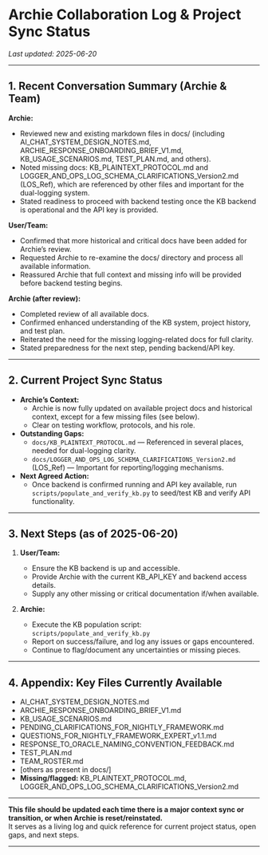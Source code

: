 # Archie Collaboration Log & Project Sync Status
_Last updated: 2025-06-20_

---

## 1. Recent Conversation Summary (Archie & Team)

**Archie:**  
- Reviewed new and existing markdown files in docs/ (including AI_CHAT_SYSTEM_DESIGN_NOTES.md, ARCHIE_RESPONSE_ONBOARDING_BRIEF_V1.md, KB_USAGE_SCENARIOS.md, TEST_PLAN.md, and others).
- Noted missing docs: KB_PLAINTEXT_PROTOCOL.md and LOGGER_AND_OPS_LOG_SCHEMA_CLARIFICATIONS_Version2.md (LOS_Ref), which are referenced by other files and important for the dual-logging system.
- Stated readiness to proceed with backend testing once the KB backend is operational and the API key is provided.

**User/Team:**  
- Confirmed that more historical and critical docs have been added for Archie’s review.
- Requested Archie to re-examine the docs/ directory and process all available information.
- Reassured Archie that full context and missing info will be provided before backend testing begins.

**Archie (after review):**  
- Completed review of all available docs.
- Confirmed enhanced understanding of the KB system, project history, and test plan.
- Reiterated the need for the missing logging-related docs for full clarity.
- Stated preparedness for the next step, pending backend/API key.

---

## 2. Current Project Sync Status

- **Archie’s Context:**  
    - Archie is now fully updated on available project docs and historical context, except for a few missing files (see below).
    - Clear on testing workflow, protocols, and his role.
- **Outstanding Gaps:**  
    - `docs/KB_PLAINTEXT_PROTOCOL.md` — Referenced in several places, needed for dual-logging clarity.
    - `docs/LOGGER_AND_OPS_LOG_SCHEMA_CLARIFICATIONS_Version2.md` (LOS_Ref) — Important for reporting/logging mechanisms.
- **Next Agreed Action:**  
    - Once backend is confirmed running and API key available, run `scripts/populate_and_verify_kb.py` to seed/test KB and verify API functionality.

---

## 3. Next Steps (as of 2025-06-20)

1. **User/Team:**  
    - Ensure the KB backend is up and accessible.
    - Provide Archie with the current KB_API_KEY and backend access details.
    - Supply any other missing or critical documentation if/when available.

2. **Archie:**  
    - Execute the KB population script: `scripts/populate_and_verify_kb.py`
    - Report on success/failure, and log any issues or gaps encountered.
    - Continue to flag/document any uncertainties or missing pieces.

---

## 4. Appendix: Key Files Currently Available
- AI_CHAT_SYSTEM_DESIGN_NOTES.md
- ARCHIE_RESPONSE_ONBOARDING_BRIEF_V1.md
- KB_USAGE_SCENARIOS.md
- PENDING_CLARIFICATIONS_FOR_NIGHTLY_FRAMEWORK.md
- QUESTIONS_FOR_NIGHTLY_FRAMEWORK_EXPERT_v1.1.md
- RESPONSE_TO_ORACLE_NAMING_CONVENTION_FEEDBACK.md
- TEST_PLAN.md
- TEAM_ROSTER.md
- [others as present in docs/]
- **Missing/flagged:** KB_PLAINTEXT_PROTOCOL.md, LOGGER_AND_OPS_LOG_SCHEMA_CLARIFICATIONS_Version2.md

---

**This file should be updated each time there is a major context sync or transition, or when Archie is reset/reinstated.**  
It serves as a living log and quick reference for current project status, open gaps, and next steps.

---